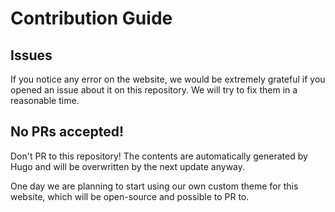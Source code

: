# Contribution Guide

## Issues

If you notice any error on the website, we would be extremely grateful if you opened an issue about it on this repository. We will try to fix them in a reasonable time.

## No PRs accepted!

Don't PR to this repository! The contents are automatically generated by Hugo and will be overwritten by the next update anyway.

One day we are planning to start using our own custom theme for this website, which will be open-source and possible to PR to.